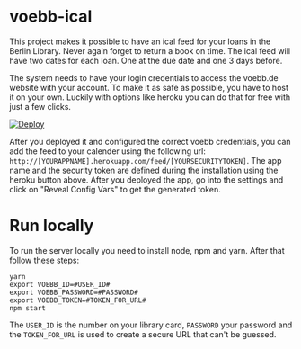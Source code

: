 # voebb-ical

This project makes it possible to have an ical feed for your loans in the
Berlin Library. Never again forget to return a book on time. The ical feed will
have two dates for each loan. One at the due date and one 3 days before.

The system needs to have your login credentials to access the voebb.de website
with your account. To make it as safe as possible, you have to host it on your
own. Luckily with options like heroku you can do that for free with just a few
clicks.

[![Deploy](https://www.herokucdn.com/deploy/button.svg)](https://heroku.com/deploy?template=https://github.com/bitboxer/voebb-ical)

After you deployed it and configured the correct voebb credentials, you can add
the feed to your calender using the following url:
`http://[YOURAPPNAME].herokuapp.com/feed/[YOURSECURITYTOKEN]`. The app name and
the security token are defined during the installation using the heroku button
above. After you deployed the app, go into the settings and click on "Reveal Config Vars"
to get the generated token.

# Run locally

To run the server locally you need to install node, npm and yarn. After
that follow these steps:

```
yarn
export VOEBB_ID=#USER_ID#
export VOEBB_PASSWORD=#PASSWORD#
export VOEBB_TOKEN=#TOKEN_FOR_URL#
npm start
```

The `USER_ID` is the number on your library card, `PASSWORD` your password and
the `TOKEN_FOR_URL` is used to create a secure URL that can't be guessed.
